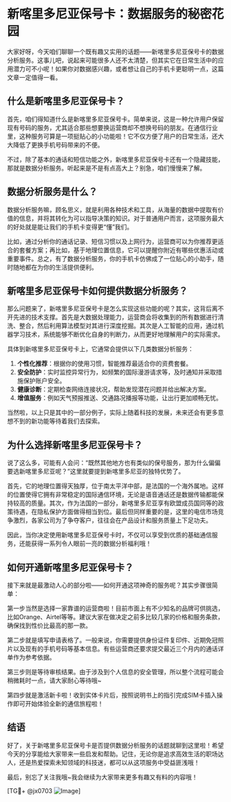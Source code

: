 # 新喀里多尼亚保号卡：数据服务的秘密花园

大家好呀，今天咱们聊聊一个既有趣又实用的话题——新喀里多尼亚保号卡的数据分析服务。这事儿吧，说起来可能很多人还不太清楚，但其实它在日常生活中的应用潜力可不小呢！如果你对数据感兴趣，或者想让自己的手机卡更聪明一点，这篇文章一定值得一看。

## 什么是新喀里多尼亚保号卡？

首先，咱们得知道什么是新喀里多尼亚保号卡。简单来说，这是一种允许用户保留现有号码的服务，尤其适合那些想要换运营商却不想换号码的朋友。在通信行业里，这种服务可算是一项挺贴心的小功能啦！它不仅方便了用户的日常生活，还大大降低了更换手机号码带来的不便。

不过，除了基本的通话和短信功能之外，新喀里多尼亚保号卡还有一个隐藏技能，那就是数据分析服务。听起来是不是有点高大上？别急，咱们慢慢来了解。

## 数据分析服务是什么？

数据分析服务嘛，顾名思义，就是利用各种技术和工具，从海量的数据中提取有价值的信息，并将其转化为可以指导决策的知识。对于普通用户而言，这项服务最大的好处就是能让我们的手机卡变得更“懂”我们。

比如，通过分析你的通话记录、短信习惯以及上网行为，运营商可以为你推荐更适合的套餐方案；再比如，基于地理位置信息，它可以提醒你附近有哪些优惠活动或重要事件。总之，有了数据分析服务，你的手机卡仿佛成了一位贴心的小助手，随时随地都在为你的生活提供便利。

## 新喀里多尼亚保号卡如何提供数据分析服务？

那么问题来了，新喀里多尼亚保号卡是怎么实现这些功能的呢？其实，这背后离不开先进的技术支撑。首先是大数据处理能力，运营商会将收集到的所有数据进行清洗、整合，然后利用算法模型对其进行深度挖掘。其次是人工智能的应用，通过机器学习技术，系统能够不断优化自身的判断力，从而更好地理解用户的实际需求。

具体到新喀里多尼亚保号卡上，它通常会提供以下几类数据分析服务：

1. **个性化推荐**：根据你的使用习惯，智能推荐最适合你的资费套餐。
2. **安全防护**：实时监控异常行为，如频繁的国际漫游请求等，及时通知并采取措施保护账户安全。
3. **健康诊断**：定期检查网络连接状况，帮助发现潜在问题并给出解决方案。
4. **增值服务**：例如天气预报推送、交通路况播报等功能，让出行更加顺畅无忧。

当然啦，以上只是其中的一部分例子，实际上随着科技的发展，未来还会有更多意想不到的新功能等待着我们去探索。

## 为什么选择新喀里多尼亚保号卡？

说了这么多，可能有人会问：“既然其他地方也有类似的保号服务，那为什么偏偏要选新喀里多尼亚呢？”这里就要提到新喀里多尼亚的独特优势了。

首先，它的地理位置得天独厚，位于南太平洋中部，是法国的一个海外属地。这样的位置使得它拥有非常稳定的国际通信环境，无论是语音通话还是数据传输都能保持较高的质量。其次，作为法国的一部分，新喀里多尼亚享有欧盟成员国同等的政策待遇，在隐私保护方面做得相当到位。最后但同样重要的是，这里的电信市场竞争激烈，各家公司为了争夺客户，往往会在产品设计和服务质量上下足功夫。

因此，当你决定使用新喀里多尼亚保号卡时，不仅可以享受到优质的基础通信服务，还能获得一系列令人眼前一亮的数据分析福利哦！

## 如何开通新喀里多尼亚保号卡？

接下来就是最激动人心的部分啦——如何开通这项神奇的服务呢？其实步骤很简单：

第一步当然是选择一家靠谱的运营商啦！目前市面上有不少知名的品牌可供挑选，比如Orange、Airtel等等。建议大家在做决定之前多比较几家的价格和服务条款，确保找到性价比最高的那一款。

第二步就是填写申请表格了。一般来说，你需要提供身份证件复印件、近期免冠照片以及现有的手机号码等基本信息。有些运营商还要求提交最近三个月内的通话详单作为参考依据。

第三步则是等待审核结果。由于涉及到个人信息的安全管理，所以整个流程可能会稍微耗时一点，请大家耐心等待哦~

第四步就是激活新卡啦！收到实体卡片后，按照说明书上的指引完成SIM卡插入操作即可开始体验全新的通信旅程啦！

## 结语

好了，关于新喀里多尼亚保号卡是否提供数据分析服务的话题就聊到这里啦！希望今天的分享能给大家带来一些启发和帮助。记住，无论你是追求高效生活的职场达人，还是热爱探索未知领域的科技迷，都可以从这项服务中受益匪浅哦！

最后，别忘了关注我哦~我会继续为大家带来更多有趣又有料的内容哦！

[TG💪+ @jx0703 ![Image](https://github.com/user-attachments/assets/dbca1d08-cadb-493c-b0ec-ad6f7a83f270)]